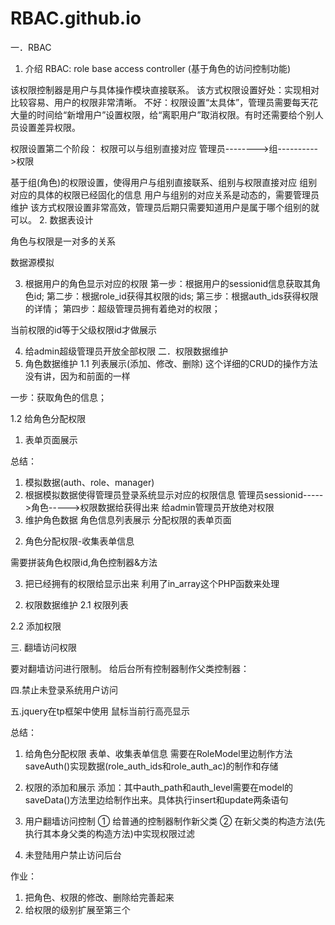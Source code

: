 # RBAC.github.io
一．RBAC
1. 介绍 
RBAC: role  base access  controller (基于角色的访问控制功能)

该权限控制器是用户与具体操作模块直接联系。
该方式权限设置好处：实现相对比较容易、用户的权限非常清晰。
              不好：权限设置“太具体”，管理员需要每天花大量的时间给“新增用户”设置权限，给“离职用户”取消权限。有时还需要给个别人员设置差异权限。

 
权限设置第二个阶段：
权限可以与组别直接对应
管理员-------->组---------->权限
 
基于组(角色)的权限设置，使得用户与组别直接联系、组别与权限直接对应
组别对应的具体的权限已经固化的信息
用户与组别的对应关系是动态的，需要管理员维护
该方式权限设置非常高效，管理员后期只需要知道用户是属于哪个组别的就可以。
2. 数据表设计
 
角色与权限是一对多的关系
 
数据源模拟

3. 根据用户的角色显示对应的权限
第一步：根据用户的sessionid信息获取其角色id;
第二步：根据role_id获得其权限的ids;
第三步：根据auth_ids获得权限的详情；
第四步：超级管理员拥有着绝对的权限；

当前权限的id等于父级权限id才做展示 
 
4. 给admin超级管理员开放全部权限
 二．权限数据维护
1. 角色数据维护
1.1 列表展示(添加、修改、删除)
这个详细的CRUD的操作方法没有讲，因为和前面的一样
 
 一步：获取角色的信息；

 1.2 给角色分配权限
1) 表单页面展示
 
 总结：
1. 模拟数据(auth、role、manager)
2. 根据模拟数据使得管理员登录系统显示对应的权限信息
管理员sessionid----->角色----->权限数据给获得出来
给admin管理员开放绝对权限
3. 维护角色数据
角色信息列表展示
分配权限的表单页面

2) 角色分配权限-收集表单信息
 
 需要拼装角色权限id,角色控制器&方法
 
3) 把已经拥有的权限给显示出来
利用了in_array这个PHP函数来处理
 
 
 
 
2. 权限数据维护
2.1 权限列表
 
 
 
 
 
2.2 添加权限
  
 
 

 

 
三. 翻墙访问权限
 

要对翻墙访问进行限制。
给后台所有控制器制作父类控制器：












 
 
   

四.禁止未登录系统用户访问
 
五.jquery在tp框架中使用
鼠标当前行高亮显示

 
 

总结：
1. 给角色分配权限
表单、收集表单信息
需要在RoleModel里边制作方法saveAuth()实现数据(role_auth_ids和role_auth_ac)的制作和存储
2. 权限的添加和展示
添加：其中auth_path和auth_level需要在model的saveData()方法里边给制作出来。具体执行insert和update两条语句

3. 用户翻墙访问控制
① 给普通的控制器制作新父类
② 在新父类的构造方法(先执行其本身父类的构造方法)中实现权限过滤
4. 未登陆用户禁止访问后台

作业：
1. 把角色、权限的修改、删除给完善起来
2. 给权限的级别扩展至第三个




